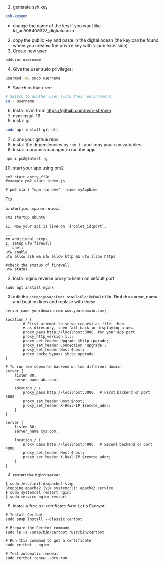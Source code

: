 1. generate ssh key
```bash
ssh-keygen
```
- change the name of the key if you want like id_ad908409328_digitalocean
2. copy the public key and paste in the digital ocean (the key can be found where you created the private key with a .pub extension)
3. Create new user
```bash
adduser username
```
4. Give the user sudo privileges:
```bash
usermod -aG sudo username
```
5. Switch to that user:
```bash
# Switch to another user (with their environment) 
su - username 
```
6. Install nvm from https://github.com/nvm-sh/nvm
7. nvm install 16
8. install git
```bash
sudo apt install git-all
```
7. clone your github repo 
8. install the dependencies by `npm i ` and copy your env variables. 
9. install a process manager to run the app. 
```shell 
npm i pm2@latest -g
```
10. start your app using pm2 
```shell 
pm2 start entry_file
#example pm2 start index.js

# pm2 start "npm run dev" --name myAppName
```
>[!tip]
>to start your app on reboot 
>```bash
> pm2 startup ubuntu 

```
11. Now your api is live on `droplet_id:port`. 

--- 
## Additional steps
1. setup ufw firewall 
```shell 
ufw enable 
ufw allow ssh && ufw allow http && ufw allow https
```
```shell 
#check the status of firewall 
ufw status
```
2. Install nginx reverse proxy to listen on default port
```shell
sudo apt install nginx
```
3. edit the `/etc/nginx/sites-available/default` file. Find the server_name and location lines and replace with these 
```nginx
server_name yourdomain.com www.yourdomain.com;

location / {
        # First attempt to serve request as file, then
        # as directory, then fall back to displaying a 404.
        proxy_pass http://localhost:8000; #or your app port
        proxy_http_version 1.1;
        proxy_set_header Upgrade $http_upgrade;
        proxy_set_header Connection 'upgrade';
        proxy_set_header Host $host;
        proxy_cache_bypass $http_upgrade;
}
```
```nginx
# To run two sepearte backend on two different domain
server {
    listen 80;
    server_name abc.com;

    location / {
        proxy_pass http://localhost:3000;  # First backend on port 3000
        proxy_set_header Host $host;
        proxy_set_header X-Real-IP $remote_addr;
    }
}

server {
    listen 80;
    server_name xyz.com;

    location / {
        proxy_pass http://localhost:4000;  # Second backend on port 4000
        proxy_set_header Host $host;
        proxy_set_header X-Real-IP $remote_addr;
    }
}

```

4. restart the nginx server 
```shell
$ sudo /etc/init.d/apache2 stop
Stopping apache2 (via systemctl): apache2.service.
$ sudo systemctl restart nginx
$ sudo service nginx restart
```
5. install a free ssl certificate form Let's Encrypt
```shell
# Install Certbot
sudo snap install --classic certbot

# Prepare the Certbot command
sudo ln -s /snap/bin/certbot /usr/bin/certbot

# Run this command to get a certificate
sudo certbot --nginx

# Test automatic renewal
sudo certbot renew --dry-run
```
